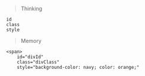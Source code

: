 > Thinking

```
id
class
style
```

> Memory

```
<span>
    id="divId"
    class="divClass"
    style="background-color: navy; color: orange;"
```

